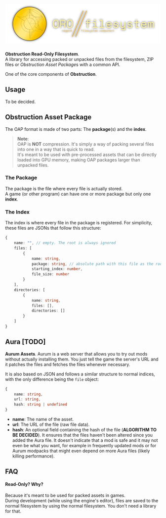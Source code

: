 # <img src="assets/orofilesystem.svg" alt="ORO Filesystem" />

**Obstruction Read-Only Filesystem**.   
A library for accessing packed or unpacked files from the filesystem, ZIP files
or *Obstruction Asset Package*s with a common API.

One of the core components of **Obstruction**.

## Usage

To be decided.

## Obstruction Asset Package

The OAP format is made of two parts: The **package**(s) and the **index**.

> **Note**:  
> OAP is **NOT** compression. It's simply a way of packing several files into
one in a way that is quick to read.  
> It's meant to be used with pre-processed assets that can be directly loaded
into GPU memory, making OAP packages larger than unpacked files.

### The Package

The package is the file where every file is actually stored.  
A game (or other program) can have one or more package but only one **index**.

### The Index

The index is where every file in the package is registered. For simplicity, these
files are JSONs that follow this structure:

```ts
{
    name: "", // empty. The root is always ignored
    files: [
        {
            name: string,
            package: string, // absolute path with this file as the root
            starting_index: number,
            file_size: number
        }
    ],
    directories: [
        {
            name: string,
            files: [],
            directories: []
        }
    ]
}
```


## Aura [TODO]

**Aurum Assets**. Aurum is a web server that allows you to try out mods without
actually installing them. You just tell the game the server's URL and it patches
the files and fetches the files whenever necessary.

It is also based on JSON and follows a similar structure to normal indices, with
the only difference being the `file` object:

```ts
{
    name: string,
    url: string,
    hash: string | undefined
}
```
- **name**: The name of the asset.
- **url**: The URL of the file (raw file data).
- **hash**: An optional field containing the hash of the file (**ALGORITHM TO BE DECIDED**). It ensures that the files haven't been altered since you added the Aura file. It doesn't indicate that a mod is safe and it may not even be what you want, for example in frequently updated mods or for Aurum modpacks that might even depend on more Aura files (likely killing performance).

## FAQ

#### Read-Only? Why?

Because it's meant to be used for packed assets in games.  
During development (while using the engine's editor), files are saved to the
normal filesystem by using the normal filesystem. You don't need a library for
that.